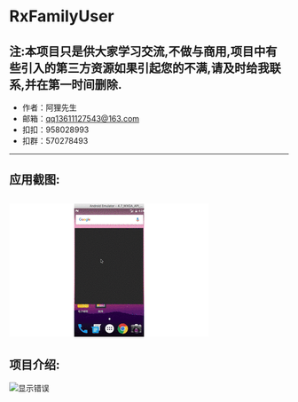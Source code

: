 RxFamilyUser
===
注:本项目只是供大家学习交流,不做与商用,项目中有些引入的第三方资源如果引起您的不满,请及时给我联系,并在第一时间删除.
-----
* 作者：阿狸先生
* 邮箱：qq13611127543@163.com
* 扣扣：958028993
* 扣群：570278493
----
应用截图:
-------
![显示错误](https://github.com/doudouaili/RxFamilyUser/raw/master/gif/rxfamily.gif)<br>
-------
项目介绍:
-------
![显示错误](https://github.com/doudouaili/RxFamilyUser/raw/master/gif/pa.png)<br>
